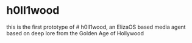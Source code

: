 # h0ll1wood

this is the first prototype of # h0ll1wood, an ElizaOS based media agent based on deep lore from the Golden Age of Hollywood

